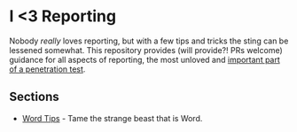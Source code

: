 # I <3 Reporting

Nobody _really_ loves reporting, but with a few tips and tricks the sting can be lessened somewhat. This repository provides (will provide?! PRs welcome) guidance for all aspects of reporting, the most unloved and [important part of a penetration test](https://medium.com/@petergombos/what-makes-a-good-penetration-tester-32c075240c27).

## Sections

* [Word Tips](Word_Tips.md) - Tame the strange beast that is Word.
